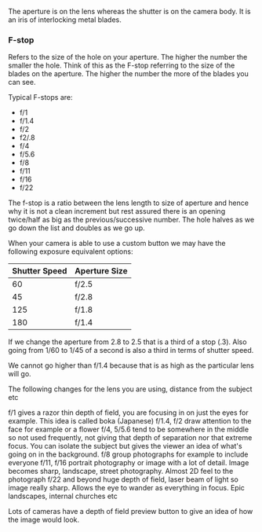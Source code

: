 The aperture is on the lens whereas the shutter is on the camera body. It is an iris of interlocking metal blades.

### F-stop

Refers to the size of the hole on your aperture. The higher the number the smaller the hole. Think of this as the F-stop referring to the size of the blades on the aperture. The higher the number the more of the blades you can see.

Typical F-stops are:

- f/1
- f/1.4
- f/2
- f2/.8
- f/4
- f/5.6
- f/8
- f/11
- f/16
- f/22

The f-stop is a ratio between the lens length to size of aperture and hence why it is not a clean increment but rest assured there is an opening twice/half as big as the previous/successive number. The hole halves as we go down the list and doubles as we go up.

When your camera is able to use a custom button we may have the following exposure equivalent options:

| Shutter Speed | Aperture Size |
| ------------- | -------- |
| 60            | f/2.5    |
| 45            | f/2.8    |
| 125           | f/1.8    |
| 180           | f/1.4         |

If we change the aperture from 2.8 to 2.5 that is a third of a stop (.3). Also going from 1/60 to 1/45 of a second is also a third in terms of shutter speed.

We cannot go higher than f/1.4 because that is as high as the particular lens will go.

The following changes for the lens you are using, distance from the subject etc

f/1 gives a razor thin depth of field, you are focusing in on just the eyes for example. This idea is called boka (Japanese)
f/1.4, f/2 draw attention to the face for example or a flower
f/4, 5/5.6 tend to be somewhere in the middle so not used frequently, not giving that depth of separation nor that extreme focus. You can isolate the subject but gives the viewer an idea of what's going on in the background.
f/8 group photographs for example to include everyone
f/11, f/16 portrait photography or image with a lot of detail. Image becomes sharp, landscape, street photography. Almost 2D feel to the photograph
f/22 and beyond huge depth of field, laser beam of light so image really sharp. Allows the eye to wander as everything in focus. Epic landscapes, internal churches etc

Lots of cameras have a depth of field preview button to give an idea of how the image would look.


